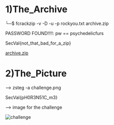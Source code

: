 # 1)The_Archive
 └─$ fcrackzip -v -D -u -p rockyou.txt archive.zip  

 PASSWORD FOUND!!!!: pw == psychedelicfurs

SecVal{not_that_bad_for_a_zip}

[archive.zip](https://github.com/fahimalshihab/CTF/files/12935384/archive.zip)


 

# 2)The_Picture
--> zsteg -a challenge.png

SecVal{pH0R3N51C_m3}

--> image for the challenge

![challenge](https://github.com/fahimalshihab/CTF/assets/97816146/dc09f606-9dd7-456c-a387-9f889d14d448)
